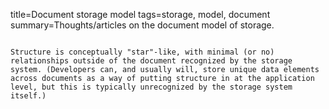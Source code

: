 title=Document storage model
tags=storage, model, document
summary=Thoughts/articles on the document model of storage.
~~~~~~

Structure is conceptually "star"-like, with minimal (or no) relationships outside of the document recognized by the storage system. (Developers can, and usually will, store unique data elements across documents as a way of putting structure in at the application level, but this is typically unrecognized by the storage system itself.)

